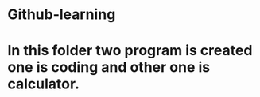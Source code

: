 # Github-learning
# In this folder two program is created one is coding and other one is calculator.